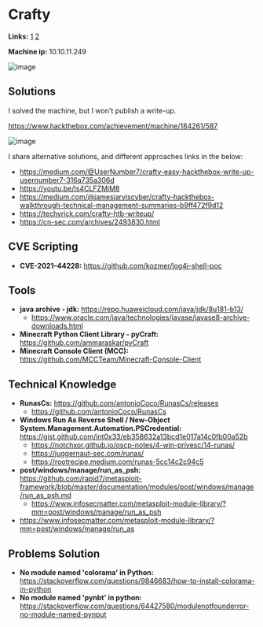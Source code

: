 # Crafty

**Links:** [1](https://www.hackthebox.com/machines/Crafty)  [2](https://app.hackthebox.com/machines/Crafty)

**Machine ip:** 10.10.11.249

![image](https://github.com/h4md153v63n/CTFs/assets/5091265/30a112bc-8269-466c-a702-d9b0c3879e4a)


## Solutions
I solved the machine, but I won't publish a write-up. 

https://www.hackthebox.com/achievement/machine/184261/587

![image](https://github.com/h4md153v63n/CTFs/assets/5091265/306dd1f4-466d-4ecd-b8f8-cee95bd3ce51)

I share alternative solutions, and different approaches links in the below:
+ https://medium.com/@UserNumber7/crafty-easy-hackthebox-write-up-usernumber7-316a735a306d
+ https://youtu.be/Is4CLFZMiM8
+ https://medium.com/@jamesjarviscyber/crafty-hackthebox-walkthrough-technical-management-summaries-b9ff472f9d12
+ https://techyrick.com/crafty-htb-writeup/
+ https://cn-sec.com/archives/2493830.html


## CVE Scripting
+ **CVE-2021–44228:** https://github.com/kozmer/log4j-shell-poc


## Tools
+ **java archive - jdk:** https://repo.huaweicloud.com/java/jdk/8u181-b13/
  + https://www.oracle.com/java/technologies/javase/javase8-archive-downloads.html
+ **Minecraft Python Client Library - pyCraft:** https://github.com/ammaraskar/pyCraft
+ **Minecraft Console Client (MCC):** https://github.com/MCCTeam/Minecraft-Console-Client


## Technical Knowledge
+ **RunasCs:** https://github.com/antonioCoco/RunasCs/releases
  + https://github.com/antonioCoco/RunasCs
+ **Windows Run As Reverse Shell / New-Object System.Management.Automation.PSCredential:** https://gist.github.com/int0x33/eb358632a13bcd1e017a14c0fb00a52b
  + https://notchxor.github.io/oscp-notes/4-win-privesc/14-runas/
  + https://juggernaut-sec.com/runas/
  + https://rootrecipe.medium.com/runas-5cc14c2c94c5
+ **post/windows/manage/run_as_psh:** https://github.com/rapid7/metasploit-framework/blob/master/documentation/modules/post/windows/manage/run_as_psh.md
  + https://www.infosecmatter.com/metasploit-module-library/?mm=post/windows/manage/run_as_psh
+ https://www.infosecmatter.com/metasploit-module-library/?mm=post/windows/manage/run_as


## Problems Solution
+ **No module named 'colorama' in Python:** https://stackoverflow.com/questions/9846683/how-to-install-colorama-in-python
+ **No module named 'pynbt'  in python:** https://stackoverflow.com/questions/64427580/modulenotfounderror-no-module-named-pynput
